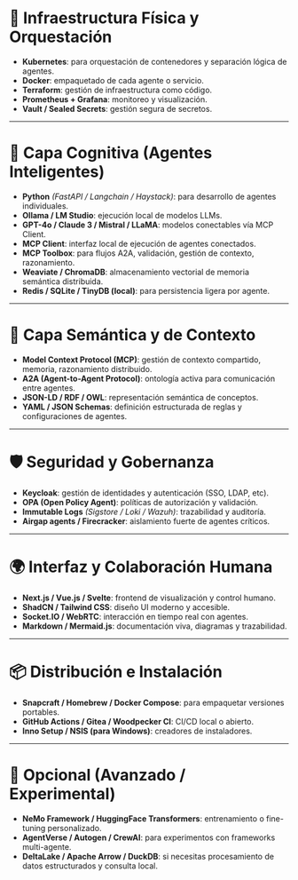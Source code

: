# 🧱 Infraestructura Física y Orquestación

- **Kubernetes**: para orquestación de contenedores y separación lógica de agentes.
- **Docker**: empaquetado de cada agente o servicio.
- **Terraform**: gestión de infraestructura como código.
- **Prometheus + Grafana**: monitoreo y visualización.
- **Vault / Sealed Secrets**: gestión segura de secretos.

---

# 🧠 Capa Cognitiva (Agentes Inteligentes)

- **Python** *(FastAPI / Langchain / Haystack)*: para desarrollo de agentes individuales.
- **Ollama / LM Studio**: ejecución local de modelos LLMs.
- **GPT-4o / Claude 3 / Mistral / LLaMA**: modelos conectables vía MCP Client.
- **MCP Client**: interfaz local de ejecución de agentes conectados.
- **MCP Toolbox**: para flujos A2A, validación, gestión de contexto, razonamiento.
- **Weaviate / ChromaDB**: almacenamiento vectorial de memoria semántica distribuida.
- **Redis / SQLite / TinyDB (local)**: para persistencia ligera por agente.

---

# 🧬 Capa Semántica y de Contexto

- **Model Context Protocol (MCP)**: gestión de contexto compartido, memoria, razonamiento distribuido.
- **A2A (Agent-to-Agent Protocol)**: ontología activa para comunicación entre agentes.
- **JSON-LD / RDF / OWL**: representación semántica de conceptos.
- **YAML / JSON Schemas**: definición estructurada de reglas y configuraciones de agentes.

---

# 🛡️ Seguridad y Gobernanza

- **Keycloak**: gestión de identidades y autenticación (SSO, LDAP, etc).
- **OPA (Open Policy Agent)**: políticas de autorización y validación.
- **Immutable Logs** *(Sigstore / Loki / Wazuh)*: trazabilidad y auditoría.
- **Airgap agents / Firecracker**: aislamiento fuerte de agentes críticos.

---

# 🌍 Interfaz y Colaboración Humana

- **Next.js / Vue.js / Svelte**: frontend de visualización y control humano.
- **ShadCN / Tailwind CSS**: diseño UI moderno y accesible.
- **Socket.IO / WebRTC**: interacción en tiempo real con agentes.
- **Markdown / Mermaid.js**: documentación viva, diagramas y trazabilidad.

---

# 📦 Distribución e Instalación

- **Snapcraft / Homebrew / Docker Compose**: para empaquetar versiones portables.
- **GitHub Actions / Gitea / Woodpecker CI**: CI/CD local o abierto.
- **Inno Setup / NSIS (para Windows)**: creadores de instaladores.

---

# 🧭 Opcional (Avanzado / Experimental)

- **NeMo Framework / HuggingFace Transformers**: entrenamiento o fine-tuning personalizado.
- **AgentVerse / Autogen / CrewAI**: para experimentos con frameworks multi-agente.
- **DeltaLake / Apache Arrow / DuckDB**: si necesitas procesamiento de datos estructurados y consulta local.
